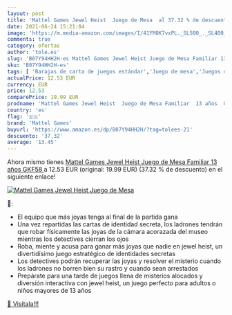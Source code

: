 ```yaml
---
layout: post
title: 'Mattel Games Jewel Heist  Juego de Mesa  al 37.32 % de descuento'
date: 2021-06-24 15:21:04
image: 'https://m.media-amazon.com/images/I/41YM8K7vxPL._SL500_._SL400_.jpg'
comments: true
category: ofertas
author: 'tole.es'
slug: 'B07Y94HH2H-es Mattel Games Jewel Heist Juego de Mesa Familiar 13 años GKF58'
sku: 'B07Y94HH2H-es'
tags: [ 'Barajas de carta de juegos estándar','Juego de mesa','Juegos de cartas','Juegos de tablero','Juegos y accesorios para juegos','Juguetes','Juguetes y juegos','de','juego','mattel','mattel games','mesa', ]
actualPrice: 12.53 EUR
currency: EUR
price: 12.53
comparePrice: 19.99 EUR
prodname: 'Mattel Games Jewel Heist  Juego de Mesa Familiar  13 años  GKF58 '
country: 'es'
flag: '🇪🇸'
brand: 'Mattel Games'
buyurl: 'https://www.amazon.es/dp/B07Y94HH2H/?tag=tolees-21'
descuento: '37.32'
average: '13.45'
---
```


Ahora mismo tienes [Mattel Games Jewel Heist  Juego de Mesa Familiar  13 años  GKF58 ](https://www.amazon.es/dp/B07Y94HH2H/?tag=tolees-21) a 12.53 EUR (original: 19.99 EUR) (37.32 %  de descuento) en el siguiente enlace!

[![Mattel Games Jewel Heist  Juego de Mesa ](https://m.media-amazon.com/images/I/41YM8K7vxPL._SL500_._SL400_.jpg)](https://www.amazon.es/dp/B07Y94HH2H/?tag=tolees-21)

🔎:

- El equipo que más joyas tenga al final de la partida gana
- Una vez repartidas las cartas de identidad secreta, los ladrones tendrán que robar físicamente las joyas de la cámara acorazada del museo mientras los detectives cierran los ojos
- Roba, miente y acusa para ganar más joyas que nadie en jewel heist, un divertidísimo juego estratégico de identidades secretas
- Los detectives podrán recuperar las joyas y resolver el misterio cuando los ladrones no borren bien su rastro y cuando sean arrestados
- Prepárate para una tarde de juegos llena de misterios alocados y diversión interactiva con jewel heist, un juego perfecto para adultos o niños mayores de 13 años

[🛒 Visítala!!!](https://www.amazon.es/dp/B07Y94HH2H/?tag=tolees-21)
